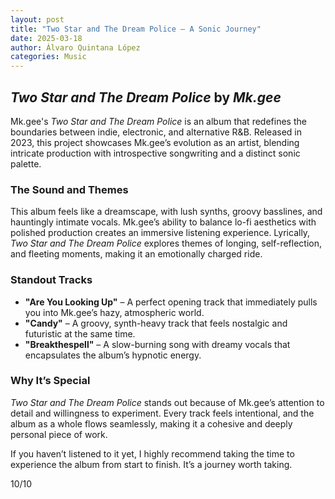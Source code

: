 ```yaml
---
layout: post
title: "Two Star and The Dream Police – A Sonic Journey"
date: 2025-03-18
author: Álvaro Quintana López
categories: Music
---
```


## *Two Star and The Dream Police* by *Mk.gee*  

Mk.gee's *Two Star and The Dream Police* is an album that redefines the boundaries between indie, electronic, and alternative R&B. Released in 2023, this project showcases Mk.gee’s evolution as an artist, blending intricate production with introspective songwriting and a distinct sonic palette.  

### **The Sound and Themes**  
This album feels like a dreamscape, with lush synths, groovy basslines, and hauntingly intimate vocals. Mk.gee’s ability to balance lo-fi aesthetics with polished production creates an immersive listening experience. Lyrically, *Two Star and The Dream Police* explores themes of longing, self-reflection, and fleeting moments, making it an emotionally charged ride.  

### **Standout Tracks**  
- **"Are You Looking Up"** – A perfect opening track that immediately pulls you into Mk.gee’s hazy, atmospheric world.  
- **"Candy"** – A groovy, synth-heavy track that feels nostalgic and futuristic at the same time.  
- **"Breakthespell"** – A slow-burning song with dreamy vocals that encapsulates the album’s hypnotic energy.  

### **Why It’s Special**  
*Two Star and The Dream Police* stands out because of Mk.gee’s attention to detail and willingness to experiment. Every track feels intentional, and the album as a whole flows seamlessly, making it a cohesive and deeply personal piece of work.  

If you haven’t listened to it yet, I highly recommend taking the time to experience the album from start to finish. It’s a journey worth taking.  

10/10
